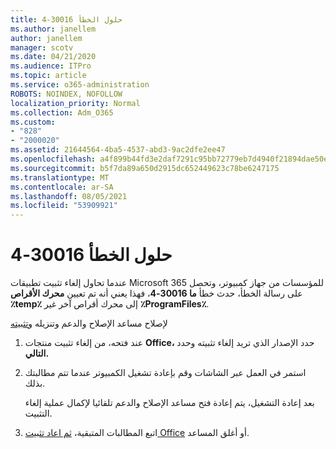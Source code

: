 ```yaml
---
title: حلول الخطأ 30016-4
ms.author: janellem
author: janellem
manager: scotv
ms.date: 04/21/2020
ms.audience: ITPro
ms.topic: article
ms.service: o365-administration
ROBOTS: NOINDEX, NOFOLLOW
localization_priority: Normal
ms.collection: Adm_O365
ms.custom:
- "828"
- "2000020"
ms.assetid: 21644564-4ba5-4537-abd3-9ac2dfe2ee47
ms.openlocfilehash: a4f899b44fd3e2daf7291c95bb72779eb7d4940f21894dae50e7f3a82c6b3ab5
ms.sourcegitcommit: b5f7da89a650d2915dc652449623c78be6247175
ms.translationtype: MT
ms.contentlocale: ar-SA
ms.lasthandoff: 08/05/2021
ms.locfileid: "53909921"
---
```

# <a name="solutions-for-error-30016-4"></a>حلول الخطأ 30016-4

عندما تحاول إلغاء تثبيت تطبيقات Microsoft 365 للمؤسسات من جهاز كمبيوتر، وتحصل على رسالة الخطأ، حدث خطأ **ما 30016-4**، فهذا يعني أنه تم تعيين **محرك الأقراص ٪temp٪** إلى محرك أقراص آخر غير **٪ProgramFiles٪**.
  
لإصلاح مساعد الإصلاح والدعم وتنزيله [وتثبيته](https://aka.ms/SARA-OfficeUninstall-Alchemy)
  
1. عند فتحه، من إلغاء تثبيت منتجات **Office،** حدد الإصدار الذي تريد إلغاء تثبيته وحدد **التالي.**

2. استمر في العمل عبر الشاشات وقم بإعادة تشغيل الكمبيوتر عندما تتم مطالبتك بذلك.

    بعد إعادة التشغيل، يتم إعادة فتح مساعد الإصلاح والدعم تلقائيا لإكمال عملية إلغاء التثبيت.

3. اتبع المطالبات المتبقية، [ثم اعاد تثبيت Office](https://portal.office.com/OLS/MySoftware.aspx) أو أغلق المساعد.
